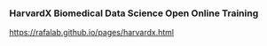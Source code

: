 ### HarvardX Biomedical Data Science Open Online Training
https://rafalab.github.io/pages/harvardx.html

